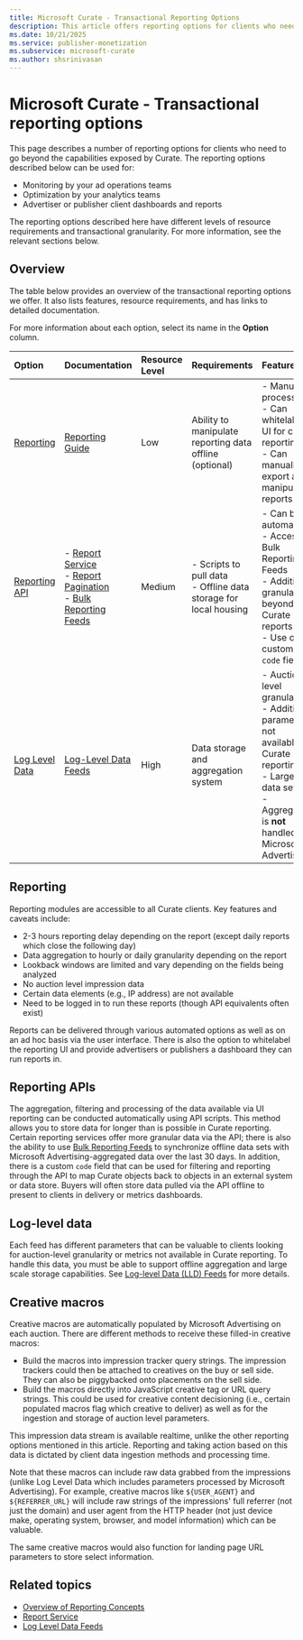 ```yaml
---
title: Microsoft Curate - Transactional Reporting Options
description: This article offers reporting options for clients who need to go beyond the capabilities exposed by Curate.
ms.date: 10/21/2025
ms.service: publisher-monetization
ms.subservice: microsoft-curate
ms.author: shsrinivasan
---
```


# Microsoft Curate - Transactional reporting options

This page describes a number of reporting options for clients who need to go beyond the capabilities exposed by Curate. The reporting options described below can be used for:

- Monitoring by your ad operations teams
- Optimization by your analytics teams
- Advertiser or publisher client dashboards and reports

The reporting options described here have different levels of resource requirements and transactional granularity. For more information, see the relevant sections below.

## Overview

The table below provides an overview of the transactional reporting options we offer. It also lists features, resource requirements, and has links to detailed documentation.

For more information about each option, select its name in the **Option** column.

| Option | Documentation | Resource Level | Requirements | Features |
|:---|:---|:---|:---|:---|
| [Reporting](#reporting) | [Reporting Guide](./reporting-guide.md) | Low | Ability to manipulate reporting data offline (optional) | - Manual processing<br> - Can whitelabel UI for client reporting<br> - Can manually export and manipulate reports |
| [Reporting API](#reporting-apis) | - [Report Service](../digital-platform-api/report-service.md)<br> - [Report Pagination](../digital-platform-api/report-pagination.md)<br> - [Bulk Reporting Feeds](../digital-platform-api/bulk-reporting-feeds.md) | Medium | - Scripts to pull data<br> - Offline data storage for local housing | - Can be automated<br> - Access to Bulk Reporting Feeds<br> - Additional granularity beyond Curate reports<br> - Use of custom `code` field |
| [Log Level Data](#log-level-data) | [Log-Level Data Feeds](../log-level-data/log-level-data-feeds.md) | High | Data storage and aggregation system | - Auction level granularity<br> - Additional parameters not available in Curate reporting<br> - Large data sets<br> - Aggregation is **not** handled by Microsoft Advertising |

## Reporting

Reporting modules are accessible to all Curate clients. Key features and caveats include:

- 2-3 hours reporting delay depending on the report (except daily reports which close the following day)
- Data aggregation to hourly or daily granularity depending on the report
- Lookback windows are limited and vary depending on the fields being analyzed
- No auction level impression data
- Certain data elements (e.g., IP address) are not available
- Need to be logged in to run these reports (though API equivalents often exist)

Reports can be delivered through various automated options as well as on an ad hoc basis via the user interface. There is also the option to whitelabel the reporting UI and provide advertisers or publishers a dashboard they can run reports in.

## Reporting APIs

The aggregation, filtering and processing of the data available via UI reporting can be conducted automatically using API scripts. This method allows you to store data for longer than is possible in Curate reporting. Certain reporting services offer more granular data via the API; there is also the ability to use [Bulk Reporting Feeds](../digital-platform-api/bulk-reporting-feeds.md) to synchronize offline data sets with Microsoft Advertising-aggregated data over the last 30 days. In addition, there is a custom `code` field that can be used for filtering and reporting through the API to map Curate objects back to objects in an external system or data store. Buyers will often store data pulled via the API offline to present to clients in delivery or metrics dashboards.

## Log-level data

Each feed has different parameters that can be valuable to clients looking for auction-level granularity or metrics not available in Curate reporting. To handle this data, you must be able to support offline aggregation and large scale storage capabilities. See [Log-level Data (LLD) Feeds](../log-level-data/log-level-data-feeds.md) for more details.

## Creative macros

Creative macros are automatically populated by Microsoft Advertising on each auction. There are different methods to receive these filled-in creative macros:

- Build the macros into impression tracker query strings. The impression trackers could then be attached to creatives on the buy or sell side. They can also be piggybacked onto placements on the sell side.
- Build the macros directly into JavaScript creative tag or URL query strings. This could be used for creative content decisioning (i.e., certain populated macros flag which creative to deliver) as well as for the ingestion and storage of auction level parameters.

This impression data stream is available realtime, unlike the other reporting options mentioned in this article. Reporting and taking action based on this data is dictated by client data ingestion methods and processing time.

Note that these macros can include raw data grabbed from the impressions (unlike Log Level Data which includes parameters processed by Microsoft Advertising). For example, creative macros like `${USER_AGENT}` and `${REFERRER_URL}` will include raw strings of the impressions' full referrer (not just the domain) and user agent from the HTTP header (not just device make, operating system, browser, and model information) which can be valuable.

The same creative macros would also function for landing page URL parameters to store select information.

## Related topics

- [Overview of Reporting Concepts](general-reporting-concepts.md)
- [Report Service](../digital-platform-api/report-service.md)
- [Log Level Data Feeds](../log-level-data/log-level-data-feeds.md)
